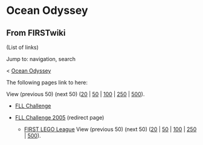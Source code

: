 # Ocean Odyssey

## From FIRSTwiki

(List of links)

Jump to: navigation, search

< [Ocean Odyssey](/index.php?title=Ocean_Odyssey&redirect=no "Ocean
Odyssey")

The following pages link to here:

View (previous 50) (next 50) ([20](/index.php?title=Special:Whatlinkshere/Ocean_Odyssey&limit=20&from=0 "Special:Whatlinkshere/Ocean Odyssey") | [50](/index.php?title=Special:Whatlinkshere/Ocean_Odyssey&limit=50&from=0 "Special:Whatlinkshere/Ocean Odyssey") | [100](/index.php?title=Special:Whatlinkshere/Ocean_Odyssey&limit=100&from=0 "Special:Whatlinkshere/Ocean Odyssey") | [250](/index.php?title=Special:Whatlinkshere/Ocean_Odyssey&limit=250&from=0 "Special:Whatlinkshere/Ocean Odyssey") | [500](/index.php?title=Special:Whatlinkshere/Ocean_Odyssey&limit=500&from=0 "Special:Whatlinkshere/Ocean Odyssey")).

- [FLL Challenge](FLL_Challenge "FLL Challenge")
- [FLL Challenge 2005](/index.php?title=FLL_Challenge_2005&redirect=no "FLL Challenge 2005") (redirect page) 

  - [FIRST LEGO League](FIRST_LEGO_League "FIRST LEGO League") View (previous 50) (next 50) ([20](/index.php?title=Special:Whatlinkshere/Ocean_Odyssey&limit=20&from=0 "Special:Whatlinkshere/Ocean Odyssey") | [50](/index.php?title=Special:Whatlinkshere/Ocean_Odyssey&limit=50&from=0 "Special:Whatlinkshere/Ocean Odyssey") | [100](/index.php?title=Special:Whatlinkshere/Ocean_Odyssey&limit=100&from=0 "Special:Whatlinkshere/Ocean Odyssey") | [250](/index.php?title=Special:Whatlinkshere/Ocean_Odyssey&limit=250&from=0 "Special:Whatlinkshere/Ocean Odyssey") | [500](/index.php?title=Special:Whatlinkshere/Ocean_Odyssey&limit=500&from=0 "Special:Whatlinkshere/Ocean Odyssey")).
